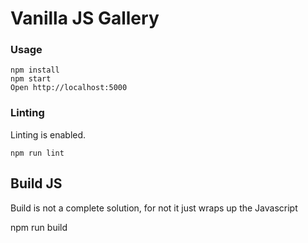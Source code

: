 # Vanilla JS Gallery

### Usage

```
npm install
npm start
Open http://localhost:5000
```

### Linting

Linting is enabled.

```
npm run lint
```

## Build JS

Build is not a complete solution, for not it just wraps up the Javascript

npm run build
